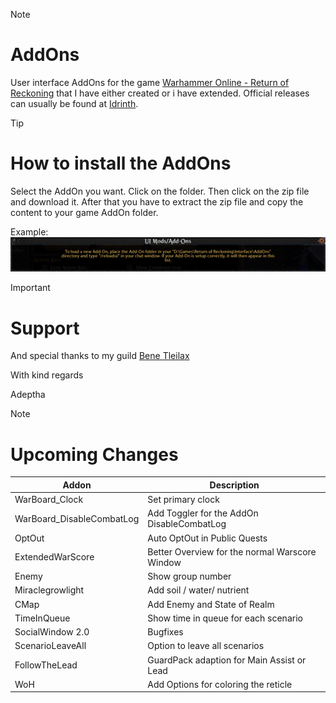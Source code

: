 > [!NOTE]
> # AddOns
> 
> User interface AddOns for the game [Warhammer Online - Return of Reckoning](https://www.returnofreckoning.com/) that I have either created or i have extended. Official releases can usually be found at [Idrinth](https://tools.idrinth.de/addons/).

> [!TIP]
> # How to install the AddOns
> 
> Select the AddOn you want. Click on the folder. Then click on the zip file and download it.
> After that you have to extract the zip file and copy the content to your game AddOn folder.
>
> Example:
> ![Example](https://github.com/Makume/ReturnOfReckoning-AddOns/blob/main/(Images)/AddOn%20Folder.png)

> [!IMPORTANT]
> # Support
>
> And special thanks to my guild [Bene Tleilax](https://discord.gg/F7zVXDuaVA)
> 
> With kind regards
> 
> Adeptha 

> [!NOTE]
> # Upcoming Changes
>
> | Addon  | Description |
> | ------------- | ------------- |
> | WarBoard_Clock  | Set primary clock  |
> | WarBoard_DisableCombatLog  | Add Toggler for the AddOn DisableCombatLog |
> | OptOut  | Auto OptOut in Public Quests |
> | ExtendedWarScore  | Better Overview for the normal Warscore Window |
> | Enemy  | Show group number |
> | Miraclegrowlight  | Add soil / water/ nutrient
> | CMap  | Add Enemy and State of Realm
> | TimeInQueue  | Show time in queue for each scenario
> | SocialWindow 2.0  | Bugfixes
> | ScenarioLeaveAll  | Option to leave all scenarios
> | FollowTheLead  | GuardPack adaption for Main Assist or Lead
> | WoH  | Add Options for coloring the reticle
